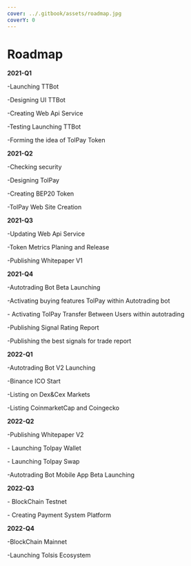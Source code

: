 ```yaml
---
cover: ../.gitbook/assets/roadmap.jpg
coverY: 0
---
```


# Roadmap

**2021-Q1**

\-Launching TTBot

\-Designing UI TTBot

\-Creating Web Api Service

\-Testing Launching TTBot

\-Forming the idea of TolPay Token

**2021-Q2**

\-Checking security

\-Designing TolPay

\-Creating BEP20 Token

\-TolPay Web Site Creation

**2021-Q3**

\-Updating Web Api Service

\-Token Metrics Planing and Release

\-Publishing Whitepaper V1

**2021-Q4**

\-Autotrading Bot Beta Launching

\-Activating buying features TolPay within Autotrading bot

\- Activating TolPay Transfer Between Users within autotrading

\-Publishing Signal Rating Report

\-Publishing the best signals for trade report

**2022-Q1**

\-Autotrading Bot V2 Launching

\-Binance ICO Start

\-Listing on Dex\&Cex Markets

\-Listing CoinmarketCap and Coingecko

**2022-Q2**

\-Publishing Whitepaper V2

\- Launching Tolpay Wallet

\- Launching Tolpay Swap

\-Autotrading Bot Mobile App Beta Launching

**2022-Q3**

\- BlockChain Testnet

\- Creating Payment System Platform

**2022-Q4**

\-BlockChain Mainnet

\-Launching Tolsis Ecosystem



